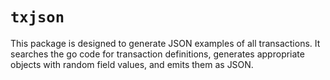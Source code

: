 # `txjson`

This package is designed to generate JSON examples of all transactions. It searches
the go code for transaction definitions, generates appropriate objects with random field
values, and emits them as JSON.
